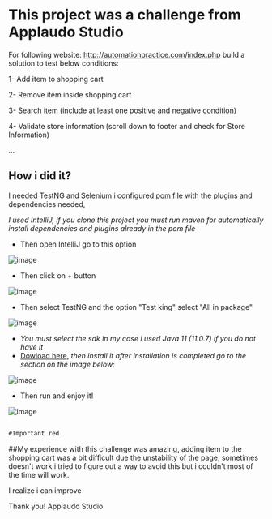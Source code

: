 # This project was a challenge from Applaudo Studio

For following website: http://automationpractice.com/index.php build a solution to test below conditions:

1- Add item to shopping cart

2- Remove item inside shopping cart

3- Search item (include at least one positive and negative condition)

4- Validate store information (scroll down to footer and check for Store Information)

...

## How i did it? 

I needed TestNG and Selenium i configured [pom file](/pom.xml) with the plugins and dependencies needed,

*I used IntelliJ, if you clone this project you must run maven for automatically install dependencies and plugins already in the pom file*

* Then open IntelliJ go to this option

![image](https://user-images.githubusercontent.com/47786738/124221180-3a86dd80-dacd-11eb-8202-0725bd9898dc.png)



* Then click on + button 


![image](https://user-images.githubusercontent.com/47786738/124063610-3c836a80-da01-11eb-9046-39256073aefb.png)


* Then select TestNG and the option "Test king" select "All in package"


![image](https://user-images.githubusercontent.com/47786738/124220585-0eb72800-dacc-11eb-800f-1d9d9980c24e.png)



* *You must select the sdk in my case i used Java 11 (11.0.7) if you do not have it* 
* [Dowload here](https://www.oracle.com/java/technologies/javase/jdk11-archive-downloads.html), *then install it after installation is completed go to the section on the image below:*

![image](https://user-images.githubusercontent.com/47786738/124156197-548cd580-da65-11eb-9f0d-29063a4457de.png)


* Then run and enjoy it!


![image](https://user-images.githubusercontent.com/47786738/124220368-c6980580-dacb-11eb-9383-3d824a0bde06.png)


```diff

#Important red

```

##My experience with this challenge was amazing, adding item to the shopping cart was a bit difficult due the unstability of the page, sometimes doesn't work i tried to figure out a way to avoid this but i couldn't most of the time will work.

I realize i can improve 


Thank you! Applaudo Studio
